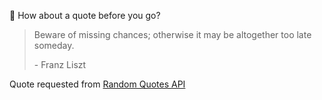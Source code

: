 📣 How about a quote before you go?

> Beware of missing chances; otherwise it may be altogether too late someday.
>
> <p>- Franz Liszt</p>

Quote requested from [Random Quotes API](https://github.com/lukePeavey/quotable)
